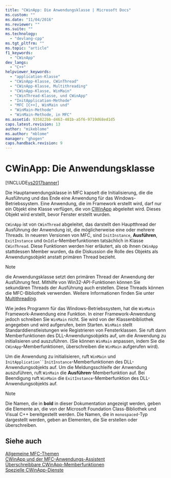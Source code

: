 ```yaml
---
title: "CWinApp: Die Anwendungsklasse | Microsoft Docs"
ms.custom: ""
ms.date: "11/04/2016"
ms.reviewer: ""
ms.suite: ""
ms.technology: 
  - "devlang-cpp"
ms.tgt_pltfrm: ""
ms.topic: "article"
f1_keywords: 
  - "CWinApp"
dev_langs: 
  - "C++"
helpviewer_keywords: 
  - "application-Klasse"
  - "CWinApp-Klasse, CWinThread"
  - "CWinApp-Klasse, Multithreading"
  - "CWinApp-Klasse, WinMain"
  - "CWinThread-Klasse, und CWinApp"
  - "InitApplication-Methode"
  - "MFC [C++], WinMain und"
  - "WinMain-Methode"
  - "WinMain-Methode, in MFC"
ms.assetid: 935822bb-d463-481b-a5f6-9719d68ed1d5
caps.latest.revision: 13
author: "mikeblome"
ms.author: "mblome"
manager: "ghogen"
caps.handback.revision: 9
---
```

# CWinApp: Die Anwendungsklasse
[!INCLUDE[vs2017banner](../assembler/inline/includes/vs2017banner.md)]

Die Hauptanwendungsklasse in MFC kapselt die Initialisierung, die die Ausführung und das Ende eine Anwendung für das Windows\-Betriebssystem.  Eine Anwendung, die im Framework erstellt wird, darf nur ein Objekt eine Klasse verfügen, die von [CWinApp](../mfc/reference/cwinapp-class.md) abgeleitet wird.  Dieses Objekt wird erstellt, bevor Fenster erstellt wurden.  
  
 `CWinApp` ist von `CWinThread` abgeleitet, das darstellt den Hauptthread der Ausführung der Anwendung ist, die möglicherweise eine oder mehrere Threads.  In neueren Versionen von MFC, sind `InitInstance`, **Ausführen**, `ExitInstance` und `OnIdle`\-Memberfunktionen tatsächlich in Klasse `CWinThread`.  Diese Funktionen werden hier erläutert, als ob ihnen `CWinApp` stattdessen Member wurden, da die Diskussion die Rolle des Objekts als Anwendungsobjekt anstatt primären Thread bezieht.  
  
> [!NOTE]
>  die Anwendungsklasse setzt den primären Thread der Anwendung der Ausführung fest.  Mithilfe von Win32\-API\-Funktionen können Sie sekundären Threads der Ausführung auch erstellen.  Diese Threads können die MFC\-Bibliothek verwenden.  Weitere Informationen finden Sie unter [Multithreading](../parallel/multithreading-support-for-older-code-visual-cpp.md).  
  
 Wie jedes Programm für das Windows\-Betriebssystem, hat die `WinMain` Framework\-Anwendung eine Funktion.  In einer Framework\-Anwendung jedoch schreiben Sie `WinMain` nicht.  Sie wird von der Klassenbibliothek angegeben und wird aufgerufen, beim Starten.  `WinMain` stellt Standarddienstleistungen wie Registrieren von Fensterklassen.  Sie ruft dann Memberfunktionen des DLL\-Anwendungsobjekts auf, um die Anwendung zu initialisieren und auszuführen. \(Sie können `WinMain` anpassen, indem Sie die `CWinApp`\-Memberfunktionen, überschreiben die `WinMain` aufgerufen wird\).  
  
 Um die Anwendung zu initialisieren, ruft `WinMain` und `InitApplication``InitInstance`\-Memberfunktionen des DLL\-Anwendungsobjekts auf.  Um die Meldungsschleife der Anwendung auszuführen, ruft `WinMain` die **Ausführen**\-Memberfunktion auf.  Bei Beendigung ruft `WinMain` die `ExitInstance`\-Memberfunktion des DLL\-Anwendungsobjekts auf.  
  
> [!NOTE]
>  Die Namen, die in **bold** in dieser Dokumentation angezeigt werden, geben die Elemente an, die von der Microsoft Foundation Class\-Bibliothek und Visual C\+\+ bereitgestellt werden.  Die Namen, die in `monospaced`\-Typ dargestellt werden, geben an Elementen, die Sie erstellen oder überschreiben.  
  
## Siehe auch  
 [Allgemeine MFC\-Themen](../mfc/general-mfc-topics.md)   
 [CWinApp und der MFC\-Anwendungs\-Assistent](../mfc/cwinapp-and-the-mfc-application-wizard.md)   
 [Überschreibbare CWinApp\-Memberfunktionen](../mfc/overridable-cwinapp-member-functions.md)   
 [Spezielle CWinApp\-Dienste](../mfc/special-cwinapp-services.md)